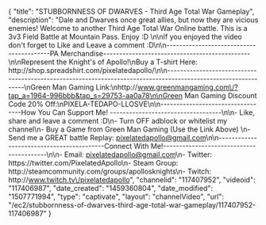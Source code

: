 {
    "title": "STUBBORNNESS OF DWARVES - Third Age Total War Gameplay",
    "description": "Dale and Dwarves once great allies, but now they are vicious enemies!  Welcome to another Third Age Total War Online battle.  This is a 3v3 Field Battle at Mountain Pass.  Enjoy :D \n\nIf you enjoyed the video don't forget to Like and Leave a comment :D\n\n-----------------------------------------PA Merchandise----------------------------------------------\n\nRepresent the Knight's of Apollo!\nBuy a T-shirt Here: http:\/\/shop.spreadshirt.com\/pixelatedapollo\/\n\n---------------------------------------------------------------------------------------------------------------\nGreen Man Gaming Link:\nhttp:\/\/www.greenmangaming.com\/?tap_a=1964-996bbb&tap_s=29753-aa0a78\n\nGreen Man Gaming Discount Code 20% Off:\nPIXELA-TEDAPO-LLOSVE\n\n----------------------------------How You Can Support Me! -----------------------------------\n\n- Like, share and leave a comment :D\n- Turn OFF adblock or whitelist my channel\n- Buy a Game from Green Man Gaming (Use the Link Above) \n- Send me a GREAT battle Replay: pixelatedapollo@gmail.com\n\n------------------------------------------Connect With Me!-----------------------------------------\n\n- Email: pixelatedapollo@gmail.com\n- Twitter: https:\/\/twitter.com\/PixelatedApollo\n- Steam Group:  http:\/\/steamcommunity.com\/groups\/apollosknights\n- Twitch: http:\/\/www.twitch.tv\/pixelatedapollo",
    "channelid": "117407952",
    "videoid": "117406987",
    "date_created": "1459360804",
    "date_modified": "1507771994",
    "type": "captivate",
    "layout": "channelVideo",
    "url": "\/ec2\/stubbornness-of-dwarves-third-age-total-war-gameplay\/117407952-117406987"
}